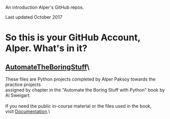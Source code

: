 An introduction Alper\'s GitHub repos.

Last updated October 2017

# So this is your GitHub Account, Alper. What\'s in it?

## [AutomateTheBoringStuff](https://github.com/apaksoy/automatetheboringstuff)\

These files are Python projects completed by Alper Paksoy towards the practice projects \
assigned by chapter  in the "Automate the Boring Stuff with Python" book by Al Sweigart.\
\
If you need the public in-course material or the files used in the book, \
visit [Documentation](https://automatetheboringstuff.com/).\

